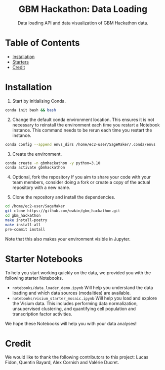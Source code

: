 <div align="center">
<h1>GBM Hackathon: Data Loading</h1>
Data loading API and data visualization of GBM Hackathon data.
</div>

# Table of Contents
- [Installation](#installation)
- [Starters](#starters)
- [Credit](#credit)


# Installation
1. Start by initialising Conda.
```bash
conda init bash && bash
```

2. Change the default conda environment location. This ensures it is not necessary to reinstall the environment each time you restart a Notebook instance. This command needs to be rerun each time you restart the instance.
```bash
conda config --append envs_dirs /home/ec2-user/SageMaker/.conda/envs
```

3. Create the environment.
```bash
conda create -n gbmhackathon -y python=3.10
conda activate gbmhackathon
```

4. Optional, fork the repository
If you aim to share your code with your team members, consider doing
a fork or create a copy of the actual repository with a new name.

5. Clone the repository and install the dependencies.
```bash
cd /home/ec2-user/SageMaker
git clone https://github.com/owkin/gbm_hackathon.git
cd gbm_hackathon
make install-poetry
make install-all
pre-commit install
```

Note that this also makes your environment visible in Jupyter.


# Starter Notebooks
To help you start working quickly on the data, we provided you with the following starter Notebooks.
- `notebooks/data_loader_demo.ipynb` Will help you understand the data loading and which data sources (modalities) are available.
- `notebooks/visium_starter_mosaic.ipynb` Will help you load and explore the Visium data. This includes performing data normalization, unsupervised clustering, and quantifying cell population and transcription factor activities.

We hope these Notebooks will help you with your data analyses!


# Credit
We would like to thank the following contributors to this project: Lucas Fidon, Quentin Bayard, Alex Cornish and Valérie Ducret.
